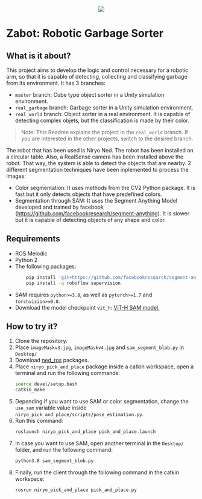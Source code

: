 <p align="center"><img src="zabotReal.gif"/></p>

# Zabot: Robotic Garbage Sorter

## What is it about?

This project aims to develop the logic and control necessary for a robotic arm, so that it is capable of detecting, collecting and classifying garbage from its environment. It has 3 branches:
    
   - `master` branch: Cube type object sorter in a Unity simulation environment.
   - `real_garbage` branch: Garbage sorter in a Unity simulation environment. 
   - `real_world` branch: Object sorter in a real environment. It is capable of detecting complex objets, but the classification is made by their color.
    
> Note: This Readme explains the project in the `real_world` branch. If you are interested in the other projects, switch to the desired branch.

The robot that has been used is Niryo Ned. The robot has been installed on a circular table. Also, a RealSense camera has been installed above the robot. That way, the system is able to detect the objects that are nearby. 2 different segmentation techniques have been inplemented to process the images:
  - Color segmentation: It uses methods from the CV2 Python package. It is fast but it only detects objects that have predefined colors.
  - Segmentation through SAM: It uses the Segment Anything Model developed and trained by facebook (https://github.com/facebookresearch/segment-anything). It is slower but it is capable of detecting objects of any shape and color.


## Requirements

  - ROS Melodic
  - Python 2
  - The following packages:
    ```bash
        pip install 'git+https://github.com/facebookresearch/segment-anything.git'
        pip install -q roboflow supervision
      ```
  - SAM requires `python>=3.8`, as well as `pytorch>=1.7` and `torchvision>=0.8`.
  - Download the model checkpoint `vit_h`: [ViT-H SAM model.](https://dl.fbaipublicfiles.com/segment_anything/sam_vit_h_4b8939.pth)
  
## How to try it?

1. Clone the repository.
2. Place `imageMaskv3.jpg`, `imageMaskv4.jpg` and `sam_segment_blob.py` in `Desktop/`
3. Download [ned_ros](https://github.com/NiryoRobotics/ned_ros) packages.
4. Place `niryo_pick_and_place` package inside a catkin workspace, open a terminal and run the following commands:
    ```bash
    source devel/setup.bash
    catkin_make
    ```
5. Depending if you want to use SAM or color segmentation, change the `use_sam` variable value inside `niryo_pick_and_place/scripts/pose_estimation.py`.
6. Run this command:
    ```bash
    roslaunch niryo_pick_and_place pick_and_place.launch
    ```
7. In case you want to use SAM, open another terminal in the `Desktop/` folder, and run the following command:
    ```bash
    python3.8 sam_segment_blob.py
    ```
8. Finally, run the client through the following command in the catkin workspace:
    ```bash
    rosrun niryo_pick_and_place pick_and_place.py
    ```

